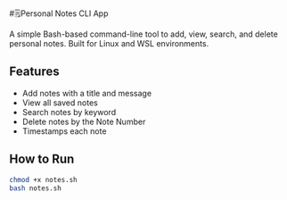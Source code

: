 #🗒Personal Notes CLI App

A simple Bash-based command-line tool to add, view, search, and delete personal notes. Built for Linux and WSL environments.

## Features
- Add notes with a title and message
- View all saved notes
- Search notes by keyword
- Delete notes by the Note Number
- Timestamps each note

## How to Run

```bash
chmod +x notes.sh
bash notes.sh

